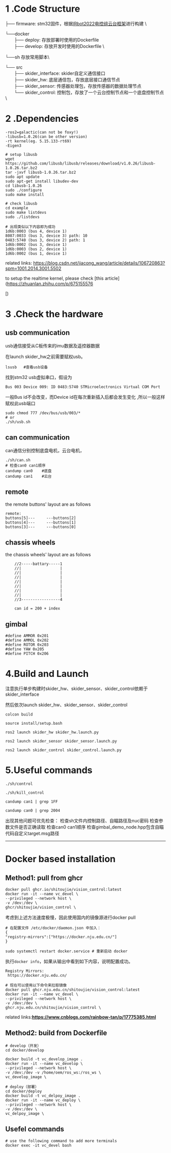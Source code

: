 

# 1 .Code Structure

├── firmware: stm32固件，根据[IRbot2022电控组云台框架]( https://github.com/Qylann/gimbal-standard)进行构建  \

└──docker \
&emsp;&emsp;├── deploy: 存放部署时使用的Dockerfile \
&emsp;&emsp;├── develop: 存放开发时使用的Dockerfile \

└──sh 存放常用脚本\

└── src \
&emsp;&emsp;├── skider_interface: skider自定义通信接口  \
&emsp;&emsp;├── skider_hw: 底层通信包，存放底层接口通信节点 \
&emsp;&emsp;├── skider_sensor: 传感器处理包，存放传感器的数据处理节点   \
&emsp;&emsp;└── skider_control: 控制包，存放了一个云台控制节点和一个底盘控制节点  \




# 2 .Dependencies
``` 
-ros2=galactic(can not be foxy!)
-libusb=1.0.26(can be other version)
-rt kernel(eg. 5.15.133-rt69)
-Eigen3
```



``` 
# setup libusb
wget https://github.com/libusb/libusb/releases/download/v1.0.26/libusb-1.0.26.tar.bz2 
tar -jxvf libusb-1.0.26.tar.bz2 
sudo apt update 
sudo apt-get install libudev-dev
cd libusb-1.0.26
sudo ./configure 
sudo make install

# check libusb
cd example
sudo make listdevs	
sudo ./listdevs

# 出现类似以下内容即为成功
1d6b:0003 (bus 4, device 1)
8087:0033 (bus 3, device 3) path: 10
0483:5740 (bus 3, device 2) path: 1
1d6b:0002 (bus 3, device 1)
1d6b:0003 (bus 2, device 1)
1d6b:0002 (bus 1, device 1)
```

related links: https://blog.csdn.net/jiacong_wang/article/details/106720863?spm=1001.2014.3001.5502



to setup the realtime kernel, please check [this article](https://zhuanlan.zhihu.com/p/675155576

[) 

# 3 .Check the hardware
## usb communication

usb通信接受从C板传来的imu数据及遥控器数据

在launch skider_hw之前需要赋权usb。 

```
lsusb	#查看usb设备
```
找到stm32 usb虚拟串口，假设为
```
Bus 003 Device 009: ID 0483:5740 STMicroelectronics Virtual COM Port
```
一般Bus id不会改变，而Device id在每次重新插入后都会发生变化 ,所以一般这样赋权此usb端口
```
sudo chmod 777 /dev/bus/usb/003/*
# or 
./sh/usb.sh
```


## can communication

can通信分别控制底盘电机，云台电机，

``` 
./sh/can.sh
# 检查can0 can1顺序
candump can0	#底盘
candump can1	#云台
```

## remote

the remote buttons' layout are as follows

``` 
remote:
buttons[5]---     ---buttons[2]
buttons[4]---     ---buttons[1]
buttons[3]---     ---buttons[0]
```

## chassis wheels

the chassis wheels' layout are as follows

``` 
    //2-----battary-----1
    //|                 |
    //|                 |
    //|                 |
    //|                 |
    //|                 |
    //|                 |
    //|                 |
    //3-----------------4
    
	can id = 200 + index
```

## gimbal

``` 
#define AMMOR 0x201
#define AMMOL 0x202
#define ROTOR 0x203
#define YAW 0x205 
#define PITCH 0x206
```



# 4.Build and Launch

注意执行单步构建时skider_hw、skider_sensor、skider_control依赖于skider_interface

然后依次launch skider_hw、skider_sensor、skider_control

``` 
colcon build

source install/setup.bash

ros2 launch skider_hw skider_hw.launch.py

ros2 launch skider_sensor skider_sensor.launch.py

ros2 launch skider_control skider_control.launch.py
```



# 5.Useful commands

``` 
./sh/control

./sh/kill_control

candump can1 | grep 1FF

candump can0 | grep 2004
```







出现其他问题可优先检查：
检查sh文件内控制路径、自瞄路径及nuc密码
检查参数文件是否正确读取
检查can0 can1顺序
检查gimbal_demo_node.hpp包含自瞄代码自定义target.msg路径



----------------------------------------------------------------------------------------------------------------------------------



# Docker based installation

## Method1: pull from ghcr



``` 
docker pull ghcr.io/shitoujie/vision_control:latest
docker run -it --name vc_devel \
--privileged --network host \
-v /dev:/dev \
ghcr/shitoujie/vision_control \
```

考虑到上述方法速度极慢，因此使用国内的镜像源进行docker pull

``` 
# 在配置文件 /etc/docker/daemon.json 中加入：
{
"registry-mirrors":["https://docker.nju.edu.cn/"]
}

```

``` 
sudo systemctl restart docker.service # 重新启动 docker

```

执行`docker info`，如果从输出中看到如下内容，说明配置成功。

``` 
Registry Mirrors:
 https://docker.nju.edu.cn/
```

``` 
# 现在可以使用以下命令来拉取镜像
docker pull ghcr.nju.edu.cn/shitoujie/vision_control:latest
docker run -it --name vc_devel \
--privileged --network host \
-v /dev:/dev \
ghcr.nju.edu.cn/shitoujie/vision_control \
```



related links:**https://www.cnblogs.com/rainbow-tan/p/17775385.html**



## Method2: build from Dockerfile

``` 
# develop（开发）
cd docker/develop

docker build -t vc_develop_image .
docker run -it --name vc_develop \
--privileged --network host \
-v /dev:/dev -v /home/oem/ros_ws:/ros_ws \
vc_develop_image \

# deploy（部署）
cd docker/deploy
docker build -t vc_delpoy_image .
docker run -it --name vc_deploy \
--privileged --network host \
-v /dev:/dev \
vc_delpoy_image \
```







## Usefel commands

``` 
# use the following command to add more terminals
docker exec -it vc_devel bash
```



